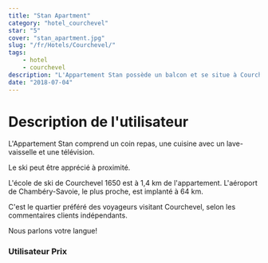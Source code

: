 ```yaml
---
title: "Stan Apartment"
category: "hotel_courchevel"
star: "5"
cover: "stan_apartment.jpg"
slug: "/fr/Hotels/Courchevel/"
tags:
    - hotel
    - courchevel
description: "L'Appartement Stan possède un balcon et se situe à Courchevel, à seulement 100 mètres de l'école de ski de Courchevel 1850 et à 1 km de l'école de ski de Courchevel 1550. Cet appartement dispose également d'une connexion Wi-Fi gratuite. "
date: "2018-07-04"
--- 
```

 

# Description de l'utilisateur
L'Appartement Stan comprend un coin repas, une cuisine avec un lave-vaisselle et une télévision.

Le ski peut être apprécié à proximité.

L'école de ski de Courchevel 1650 est à 1,4 km de l'appartement. L'aéroport de Chambéry-Savoie, le plus proche, est implanté à 64 km.

C'est le quartier préféré des voyageurs visitant Courchevel, selon les commentaires clients indépendants.

Nous parlons votre langue!

### Utilisateur Prix